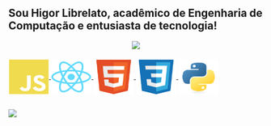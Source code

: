 ## Sou Higor Librelato, acadêmico de Engenharia de Computação e entusiasta de tecnologia!

<div align="center">
  <a href="https://github.com/HigorRL">
  <img height="200em" src="https://github-readme-stats.vercel.app/api/top-langs/?username=HigorRL&layout=compact&langs_count=7&theme=dark"/>
</div>
    <div style="display: inline_block"><br>
  <img align="center" alt="Higor-Js" height="70" width="80" src="https://raw.githubusercontent.com/devicons/devicon/master/icons/javascript/javascript-plain.svg">
  <img align="center" alt="Higor-React" height="70" width="80" src="https://github.com/devicons/devicon/blob/master/icons/react/react-original.svg">
  <img align="center" alt="Higor-HTML" height="70" width="80" src="https://raw.githubusercontent.com/devicons/devicon/master/icons/html5/html5-original.svg">
  <img align="center" alt="Higor-CSS" height="70" width="80" src="https://raw.githubusercontent.com/devicons/devicon/master/icons/css3/css3-original.svg">
  <img align="center" alt="Higor-Python" height="70" width="80" src="https://raw.githubusercontent.com/devicons/devicon/master/icons/python/python-original.svg">
</div>
  
  ##
  
<a href="https://instagram.com/ohigorrufino" target="_blank"><img src="https://img.shields.io/badge/-Instagram-%23E4405F?style=for-the-badge&logo=instagram&logoColor=white" target="_blank"></a>
